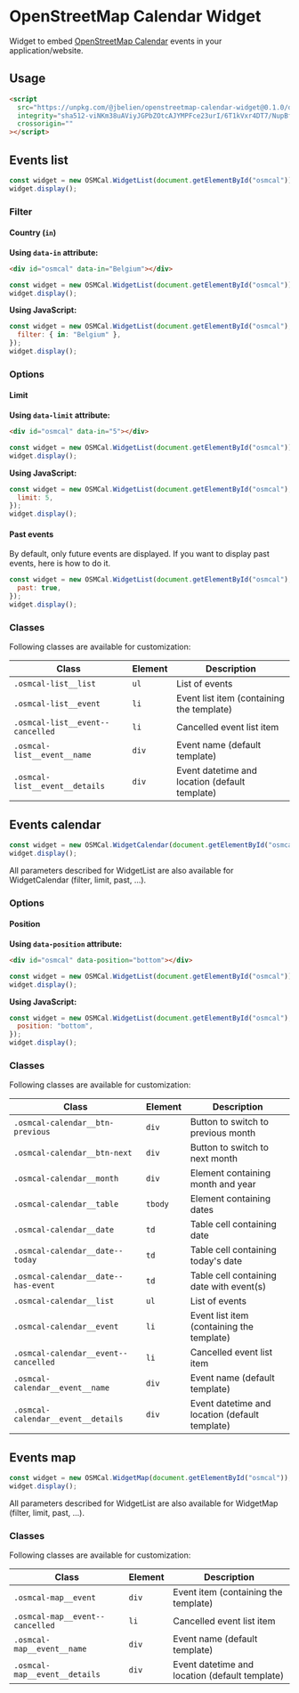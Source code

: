 # OpenStreetMap Calendar Widget

Widget to embed [OpenStreetMap Calendar](https://osmcal.org/) events in your application/website.

## Usage

```html
<script
  src="https://unpkg.com/@jbelien/openstreetmap-calendar-widget@0.1.0/dist/osmcal.js"
  integrity="sha512-viNKm38uAViyJGPbZOtcAJYMPFce23urI/6T1kVxr4DT7/NupBfHbg02s1MLH8cWbe3hcz/TSLFsgSGWCJr54A=="
  crossorigin=""
></script>
```

## Events list

```js
const widget = new OSMCal.WidgetList(document.getElementById("osmcal"));
widget.display();
```

### Filter

#### Country (`in`)

**Using `data-in` attribute:**

```html
<div id="osmcal" data-in="Belgium"></div>
```

```js
const widget = new OSMCal.WidgetList(document.getElementById("osmcal"));
widget.display();
```

**Using JavaScript:**

```js
const widget = new OSMCal.WidgetList(document.getElementById("osmcal"), {
  filter: { in: "Belgium" },
});
widget.display();
```

### Options

#### Limit

**Using `data-limit` attribute:**

```html
<div id="osmcal" data-in="5"></div>
```

```js
const widget = new OSMCal.WidgetList(document.getElementById("osmcal"));
widget.display();
```

**Using JavaScript:**

```js
const widget = new OSMCal.WidgetList(document.getElementById("osmcal"), {
  limit: 5,
});
widget.display();
```

#### Past events

By default, only future events are displayed. If you want to display past events, here is how to do it.

```js
const widget = new OSMCal.WidgetList(document.getElementById("osmcal"), {
  past: true,
});
widget.display();
```

### Classes

Following classes are available for customization:

| Class                            | Element | Description                                    |
| -------------------------------- | ------- | ---------------------------------------------- |
| `.osmcal-list__list`             | `ul`    | List of events                                 |
| `.osmcal-list__event`            | `li`    | Event list item (containing the template)      |
| `.osmcal-list__event--cancelled` | `li`    | Cancelled event list item                      |
| `.osmcal-list__event__name`      | `div`   | Event name (default template)                  |
| `.osmcal-list__event__details`   | `div`   | Event datetime and location (default template) |

## Events calendar

```js
const widget = new OSMCal.WidgetCalendar(document.getElementById("osmcal"));
widget.display();
```

All parameters described for WidgetList are also available for WidgetCalendar (filter, limit, past, ...).

### Options

#### Position

**Using `data-position` attribute:**

```html
<div id="osmcal" data-position="bottom"></div>
```

```js
const widget = new OSMCal.WidgetList(document.getElementById("osmcal"));
widget.display();
```

**Using JavaScript:**

```js
const widget = new OSMCal.WidgetList(document.getElementById("osmcal"), {
  position: "bottom",
});
widget.display();
```

### Classes

Following classes are available for customization:

| Class                                | Element | Description                                    |
| ------------------------------------ | ------- | ---------------------------------------------- |
| `.osmcal-calendar__btn-previous`     | `div`   | Button to switch to previous month             |
| `.osmcal-calendar__btn-next`         | `div`   | Button to switch to next month                 |
| `.osmcal-calendar__month`            | `div`   | Element containing month and year              |
| `.osmcal-calendar__table`            | `tbody` | Element containing dates                       |
| `.osmcal-calendar__date`             | `td`    | Table cell containing date                     |
| `.osmcal-calendar__date--today`      | `td`    | Table cell containing today's date             |
| `.osmcal-calendar__date--has-event`  | `td`    | Table cell containing date with event(s)       |
| `.osmcal-calendar__list`             | `ul`    | List of events                                 |
| `.osmcal-calendar__event`            | `li`    | Event list item (containing the template)      |
| `.osmcal-calendar__event--cancelled` | `li`    | Cancelled event list item                      |
| `.osmcal-calendar__event__name`      | `div`   | Event name (default template)                  |
| `.osmcal-calendar__event__details`   | `div`   | Event datetime and location (default template) |

## Events map

```js
const widget = new OSMCal.WidgetMap(document.getElementById("osmcal"));
widget.display();
```

All parameters described for WidgetList are also available for WidgetMap (filter, limit, past, ...).

### Classes

Following classes are available for customization:

| Class                           | Element | Description                                    |
| ------------------------------- | ------- | ---------------------------------------------- |
| `.osmcal-map__event`            | `div`   | Event item (containing the template)           |
| `.osmcal-map__event--cancelled` | `li`    | Cancelled event list item                      |
| `.osmcal-map__event__name`      | `div`   | Event name (default template)                  |
| `.osmcal-map__event__details`   | `div`   | Event datetime and location (default template) |
